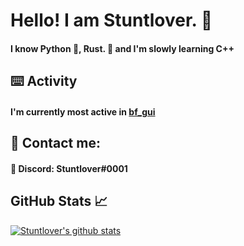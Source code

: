 # Hello! I am Stuntlover. 👋
#### I know Python 🐍, Rust. 🦀 and I'm slowly learning C++ 

## ⌨️ Activity
#### I'm currently most active in [bf_gui](https://github.com/CodyNinja1/TMIBruteforceGUI)

## 💬 Contact me:
#### 🔵 Discord: Stuntlover#0001



## GitHub Stats 📈
[![Stuntlover's github stats](https://github-readme-stats.vercel.app/api?username=Stuntlover-TM)](https://github.com/Stuntlover-TM/github-readme-stats)
